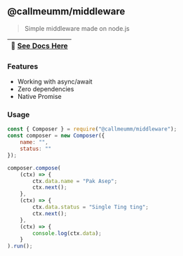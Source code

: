 
## @callmeumm/middleware
> Simple middleware made on node.js

| 📖 [See Docs Here](docs/modules.md) |
|-------------------------------------|

### Features
- Working with async/await
- Zero dependencies
- Native Promise

### Usage
```js
const { Composer } = require("@callmeumm/middleware");
const composer = new Composer({
	name: "",
	status: ""
});

composer.compose(
	(ctx) => {
		ctx.data.name = "Pak Asep";
		ctx.next();
	},
	(ctx) => {
		ctx.data.status = "Single Ting ting";
		ctx.next();
	},
	(ctx) => {
		console.log(ctx.data);
	}
).run();
```